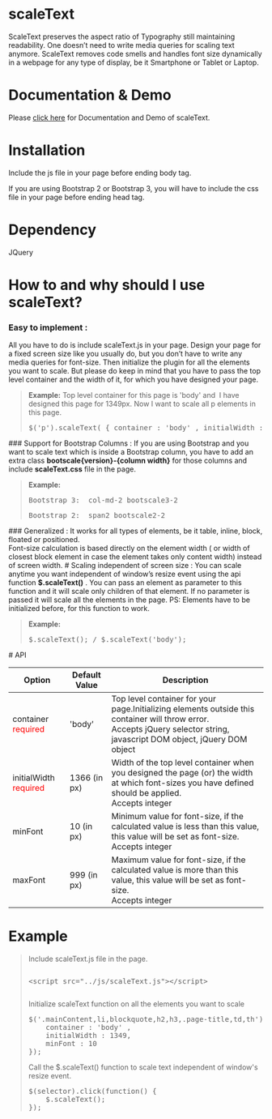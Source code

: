 # scaleText
ScaleText preserves the aspect ratio of Typography still maintaining readability. One doesn’t need to write media queries for scaling text anymore. ScaleText removes code smells and handles font size dynamically in a webpage for any type of display, be it Smartphone or Tablet or Laptop.

# Documentation & Demo
Please <a href="http://avcs-tips.com/scaletext/">click here</a> for Documentation and Demo of scaleText.

# Installation

Include the js file in your page before ending body tag.

If you are using Bootstrap 2 or Bootstrap 3, you will have to include the css file in your page before ending head tag.

# Dependency

JQuery

# How to and why should I use scaleText?

### Easy to implement : 
All you have to do is include scaleText.js in your page. Design your page for a fixed screen size like you usually do, but you don’t have to write any media queries for font-size. Then initialize the plugin for all the elements you want to scale. But please do keep in mind that you have to pass the top level container and the width of it, for which you have designed your page.
<blockquote><strong>Example:</strong>
Top level container for this page is 'body' and  I have designed this page for 1349px.
Now I want to scale all p elements in this page.
<pre>$('p').scaleText( { container : 'body' , initialWidth : 1349  } );</pre>
</blockquote>
### Support for Bootstrap Columns : 
If you are using Bootstrap and you want to scale text which is inside a Bootstrap column, you have to add an extra class <strong>bootscale{version}-{column width}</strong> for those columns and include <strong>scaleText.css</strong> file in the page.
<blockquote><strong>Example:</strong>
<pre>Bootstrap 3:  col-md-2 bootscale3-2</pre>
<pre>Bootstrap 2:  span2 bootscale2-2</pre>
</blockquote>
### Generalized : 
It works for all types of elements, be it table, inline, block, floated or positioned.<br/>Font-size calculation is based directly on the element width ( or width of closest block element in case the element takes only content width) instead of screen width.
# Scaling independent of screen size : 
You can scale anytime you want independent of window’s resize event using the api function <strong>$.scaleText()</strong> . You can pass an element as parameter to this function and it will scale only children of that element. If no parameter is passed it will scale all the elements in the page.
PS: Elements have to be initialized before, for this function to work.
<blockquote><strong>Example:</strong>
<pre>
$.scaleText(); / $.scaleText('body');
</pre>
</blockquote>
# API
<table>
   <thead>
     <tr>
       <th>Option</th>
       <th>Default Value</th>
       <th>Description</th>
     </tr>
    </thead>
    <tbody>
     <tr>
        <td>container <span style="color:red">required</span></td>
        <td>'body'</td>
        <td>Top level container for your page.Initializing elements outside this container will throw error.<br/>Accepts jQuery selector string, javascript DOM object, jQuery DOM object</td>
     </tr>
     <tr>
        <td>initialWidth <span style="color:red">required</span></td>
        <td>1366 (in px)</td>
        <td>Width of the top level container when you designed the page (or) the width at which font-sizes you have defined should be applied.<br/> Accepts integer</td>
     </tr>
     <tr>
        <td>minFont</td>
        <td>10 (in px)</td>
        <td>Minimum value for font-size, if the calculated value is less than this value, this value will be set as font-size.<br/> Accepts integer</td>
     </tr>
     <tr>
        <td>maxFont</td>
        <td>999 (in px)</td>
        <td>Maximum value for font-size, if the calculated value is more than this value, this value will be set as font-size.<br/> Accepts integer</td>
     </tr>
    </tbody>
</table>

# Example
<blockquote>Include scaleText.js file in the page.
<pre><xmp><script src="../js/scaleText.js"></script></xmp></pre>
Initialize scaleText function on all the elements you want to scale
<pre>
$('.mainContent,li,blockquote,h2,h3,.page-title,td,th').scaleText({
    container : 'body' ,
    initialWidth : 1349,
    minFont : 10
});
</pre>
Call the $.scaleText() function to scale text independent of window's resize event.
<pre>
$(selector).click(function() {
    $.scaleText();
});
</pre>
</blockquote>